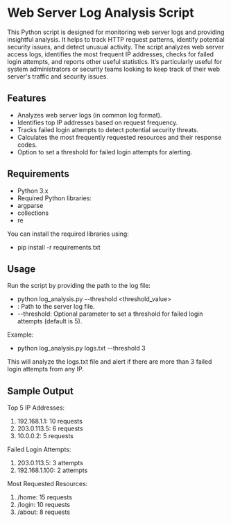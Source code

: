 # Web Server Log Analysis Script
This Python script is designed for monitoring web server logs and providing insightful analysis. It helps to track HTTP request patterns, identify potential security issues, and detect unusual activity. The script analyzes web server access logs, identifies the most frequent IP addresses, checks for failed login attempts, and reports other useful statistics. It’s particularly useful for system administrators or security teams looking to keep track of their web server's traffic and security issues.

## Features
- Analyzes web server logs (in common log format).
- Identifies top IP addresses based on request frequency.
- Tracks failed login attempts to detect potential security threats.
- Calculates the most frequently requested resources and their response codes.
- Option to set a threshold for failed login attempts for alerting.

## Requirements
- Python 3.x
- Required Python libraries:
- argparse
- collections
- re

You can install the required libraries using:
- pip install -r requirements.txt

## Usage
Run the script by providing the path to the log file:
- python log_analysis.py <logfile> --threshold <threshold_value>
- <logfile>: Path to the server log file.
- --threshold: Optional parameter to set a threshold for failed login attempts (default is 5).

Example:
- python log_analysis.py logs.txt --threshold 3

This will analyze the logs.txt file and alert if there are more than 3 failed login attempts from any IP.

## Sample Output

Top 5 IP Addresses:
1. 192.168.1.1: 10 requests
2. 203.0.113.5: 6 requests
3. 10.0.0.2: 5 requests

Failed Login Attempts:
1. 203.0.113.5: 3 attempts
2. 192.168.1.100: 2 attempts

Most Requested Resources:
1. /home: 15 requests
2. /login: 10 requests
3. /about: 8 requests
